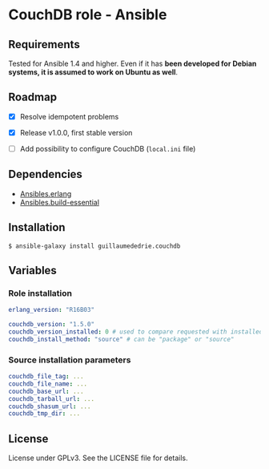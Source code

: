 # CouchDB role - Ansible


## Requirements

Tested for Ansible 1.4 and higher. Even if it has **been developed for Debian
systems, it is assumed to work on Ubuntu as well**.


## Roadmap

- [x] Resolve idempotent problems
- [x] Release v1.0.0, first stable version
- [ ] Add possibility to configure CouchDB (`local.ini` file)


## Dependencies

- [Ansibles.erlang](https://github.com/Ansibles/erlang)
- [Ansibles.build-essential](https://github.com/Ansibles/build-essential)


## Installation

```
$ ansible-galaxy install guillaumededrie.couchdb
```

## Variables

### Role installation

```yaml
erlang_version: "R16B03"

couchdb_version: "1.5.0"
couchdb_version_installed: 0 # used to compare requested with installed version
couchdb_install_method: "source" # can be "package" or "source"
```


### Source installation parameters

```yaml
couchdb_file_tag: ...
couchdb_file_name: ...
couchdb_base_url: ...
couchdb_tarball_url: ...
couchdb_shasum_url: ...
couchdb_tmp_dir: ...
```


## License

License under GPLv3. See the LICENSE file for details.
